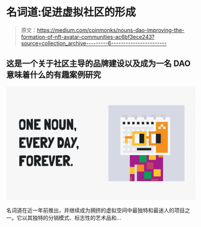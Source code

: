 # 名词道:促进虚拟社区的形成

> 原文：<https://medium.com/coinmonks/nouns-dao-improving-the-formation-of-nft-avatar-communities-ac6bf3ece243?source=collection_archive---------6----------------------->

## 这是一个关于社区主导的品牌建设以及成为一名 DAO 意味着什么的有趣案例研究

![](img/c45effc7394ab82e7b3e9d7d8daf23f7.png)

名词道在近一年前推出，并继续成为拥挤的虚拟空间中最独特和最迷人的项目之一。它以其独特的分销模式、标志性的艺术品和…